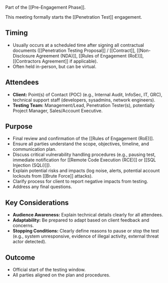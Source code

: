 Part of the [[Pre-Engagement Phase]].

This meeting formally starts the [[Penetration Test]] engagement.

## Timing

- Usually occurs at a scheduled time after signing all contractual documents ([[Penetration Testing Proposal]] / [[Contract]], [[Non-Disclosure Agreement (NDA)]], [[Rules of Engagement (RoE)]], [[Contractors Agreement]] if applicable).
- Often held in-person, but can be virtual.

## Attendees

- **Client:** Point(s) of Contact (POC) (e.g., Internal Audit, InfoSec, IT, GRC), technical support staff (developers, sysadmins, network engineers).
- **Testing Team:** Management/Lead, Penetration Tester(s), potentially Project Manager, Sales/Account Executive.

## Purpose

- Final review and confirmation of the [[Rules of Engagement (RoE)]].
- Ensure all parties understand the scope, objectives, timeline, and communication plan.
- Discuss critical vulnerability handling procedures (e.g., pausing test, immediate notification for [[Remote Code Execution (RCE)]] or [[SQL Injection (SQLi)]]).
- Explain potential risks and impacts (log noise, alerts, potential account lockouts from [[Brute Force]] attacks).
- Clarify process for client to report negative impacts from testing.
- Address any final questions.

## Key Considerations

- **Audience Awareness:** Explain technical details clearly for all attendees.
- **Adaptability:** Be prepared to adapt based on client feedback and concerns.
- **Stopping Conditions:** Clearly define reasons to pause or stop the test (e.g., system unresponsive, evidence of illegal activity, external threat actor detected).

## Outcome

- Official start of the testing window.
- All parties aligned on the plan and procedures. 